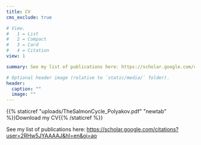 ```yaml
---
title: CV
cms_exclude: true

# View.
#   1 = List
#   2 = Compact
#   3 = Card
#   4 = Citation
view: 1

summary: See my list of publications here: https://scholar.google.com/citations?user=2RHw5JYAAAAJ&hl=en&oi=ao

# Optional header image (relative to `static/media/` folder).
header:
  caption: ""
  image: ""
---
```


{{% staticref "uploads/TheSalmonCycle_Polyakov.pdf" "newtab" %}}Download my CV{{% /staticref %}}

See my list of publications here: https://scholar.google.com/citations?user=2RHw5JYAAAAJ&hl=en&oi=ao


